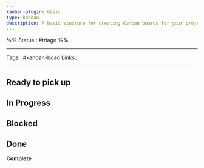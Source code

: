 ```yaml
---
kanban-plugin: basic
type: kanban
description: A basic stucture for creating Kanban boards for your projects
---
```

%%
Status:: #triage
%%

---
Tags:: #kanban-boad
Links::

---

## Ready to pick up



## In Progress



## Blocked



## Done

**Complete**


